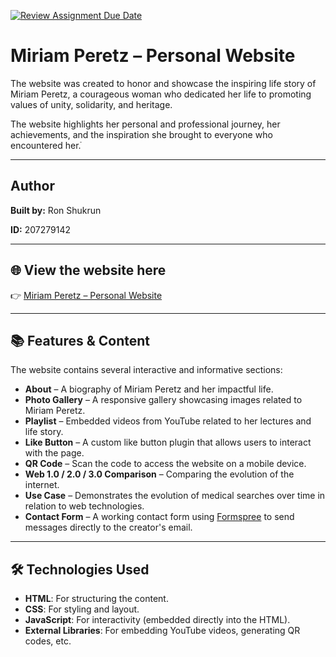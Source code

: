 [![Review Assignment Due Date](https://classroom.github.com/assets/deadline-readme-button-22041afd0340ce965d47ae6ef1cefeee28c7c493a6346c4f15d667ab976d596c.svg)](https://classroom.github.com/a/89IMDEJr)
# Miriam Peretz – Personal Website

The website was created to honor and showcase the inspiring life story of Miriam Peretz, a courageous woman who dedicated her life to promoting values of unity, solidarity, and heritage.

The website highlights her personal and professional journey, her achievements, and the inspiration she brought to everyone who encountered her.ֿ

---
## Author

**Built by:** Ron Shukrun

**ID:** 207279142

---

## 🌐 View the website here  
👉 [Miriam Peretz – Personal Website](https://wed-2023.github.io/207279142/) 

---

## 📚 Features & Content

The website contains several interactive and informative sections:

-  **About** – A biography of Miriam Peretz and her impactful life.
-  **Photo Gallery** – A responsive gallery showcasing images related to Miriam Peretz.
-  **Playlist** – Embedded videos from YouTube related to her lectures and life story.
-  **Like Button** – A custom like button plugin that allows users to interact with the page.
-  **QR Code** – Scan the code to access the website on a mobile device.
-  **Web 1.0 / 2.0 / 3.0 Comparison** – Comparing the evolution of the internet.
-  **Use Case** – Demonstrates the evolution of medical searches over time in relation to web technologies.
-  **Contact Form** – A working contact form using [Formspree](https://formspree.io) to send messages directly to the creator's email.

---

## 🛠️ Technologies Used

-  **HTML**: For structuring the content.
-  **CSS**: For styling and layout.
-  **JavaScript**: For interactivity (embedded directly into the HTML).
-  **External Libraries**: For embedding YouTube videos, generating QR codes, etc.

